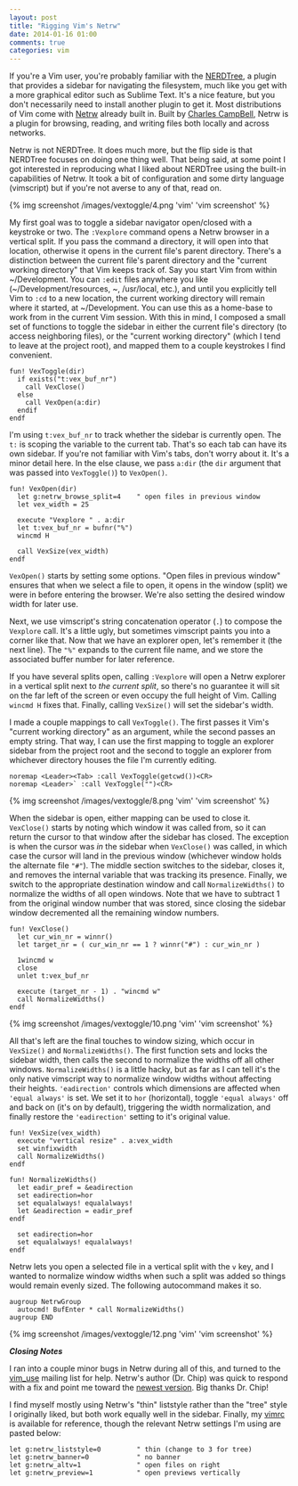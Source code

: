 ```yaml
---
layout: post
title: "Rigging Vim's Netrw"
date: 2014-01-16 01:00
comments: true
categories: vim
---
```

If you're a Vim user, you're probably familiar with the [NERDTree](http://www.vim.org/scripts/script.php?script_id=1075), a plugin that provides a sidebar for navigating the filesystem, much like you get with a more graphical editor such as Sublime Text. It's a nice feature, but you don't necessarily need to install another plugin to get it. Most distributions of Vim come with [Netrw](http://www.vim.org/scripts/script.php?script_id=1075) already built in. Built by [Charles CampBell](http://www.drchip.org/astronaut/index.html), Netrw is a plugin for browsing, reading, and writing files both locally and across networks.

Netrw is not NERDTree. It does much more, but the flip side is that NERDTree focuses on doing one thing well. That being said, at some point I got interested in reproducing what I liked about NERDTree using the built-in capabilities of Netrw. It took a bit of configuration and some dirty language (vimscript) but if you're not averse to any of that, read on.

{% img screenshot /images/vextoggle/4.png 'vim' 'vim screenshot' %}

My first goal was to toggle a sidebar navigator open/closed with a keystroke or two. The `:Vexplore` command opens a Netrw browser in a vertical split. If you pass the command a directory, it will open into that location, otherwise it opens in the current file's parent directory. There's a distinction between the current file's parent directory and the "current working directory" that Vim keeps track of. Say you start Vim from within ~/Development. You can `:edit` files anywhere you like (~/Development/resources, ~, /usr/local, etc.), and until you explicitly tell Vim to `:cd` to a new location, the current working directory will remain where it started, at ~/Development. You can use this as a home-base to work from in the current Vim session. With this in mind, I composed a small set of functions to toggle the sidebar in either the current file's directory (to access neighboring files), or the "current working directory" (which I tend to leave at the project root), and mapped them to a couple keystrokes I find convenient.

```
fun! VexToggle(dir)
  if exists("t:vex_buf_nr")
    call VexClose()
  else
    call VexOpen(a:dir)
  endif
endf
```

I'm using `t:vex_buf_nr` to track whether the sidebar is currently open. The `t:` is scoping the variable to the current tab. That's so each tab can have its own sidebar. If you're not familiar with Vim's tabs, don't worry about it. It's a minor detail here. In the else clause, we pass `a:dir` (the `dir` argument that was passed into `VexToggle()`) to `VexOpen()`.

```
fun! VexOpen(dir)
  let g:netrw_browse_split=4    " open files in previous window
  let vex_width = 25

  execute "Vexplore " . a:dir
  let t:vex_buf_nr = bufnr("%")
  wincmd H

  call VexSize(vex_width)
endf
```

`VexOpen()` starts by setting some options. "Open files in previous window" ensures that when we select a file to open, it opens in the window (split) we were in before entering the browser. We're also setting the desired window width for later use.

Next, we use vimscript's string concatenation operator (`.`) to compose the `Vexplore` call. It's a little ugly, but sometimes vimscript paints you into a corner like that. Now that we have an explorer open, let's remember it (the next line). The `"%"` expands to the current file name, and we store the associated buffer number for later reference.

If you have several splits open, calling `:Vexplore` will open a Netrw explorer in a vertical split next to *the current split*, so there's no guarantee it will sit on the far left of the screen or even occupy the full height of Vim. Calling `wincmd H` fixes that. Finally, calling `VexSize()` will set the sidebar's width.

I made a couple mappings to call `VexToggle()`. The first passes it Vim's "current working directory" as an argument, while the second passes an empty string. That way, I can use the first mapping to toggle an explorer sidebar from the project root and the second to toggle an explorer from whichever directory houses the file I'm currently editing.

```
noremap <Leader><Tab> :call VexToggle(getcwd())<CR>
noremap <Leader>` :call VexToggle("")<CR>
```

{% img screenshot /images/vextoggle/8.png 'vim' 'vim screenshot' %}

When the sidebar is open, either mapping can be used to close it. `VexClose()` starts by noting which window it was called from, so it can return the cursor to that window after the sidebar has closed. The exception is when the cursor was *in* the sidebar when `VexClose()` was called, in which case the cursor will land in the previous window (whichever window holds the alternate file `"#"`). The middle section switches to the sidebar, closes it, and removes the internal variable that was tracking its presence. Finally, we switch to the appropriate destination window and call `NormalizeWidths()` to normalize the widths of all open windows. Note that we have to subtract 1 from the original window number that was stored, since closing the sidebar window decremented all the remaining window numbers.

```
fun! VexClose()
  let cur_win_nr = winnr()
  let target_nr = ( cur_win_nr == 1 ? winnr("#") : cur_win_nr )

  1wincmd w
  close
  unlet t:vex_buf_nr

  execute (target_nr - 1) . "wincmd w"
  call NormalizeWidths()
endf
```

{% img screenshot /images/vextoggle/10.png 'vim' 'vim screenshot' %}

All that's left are the final touches to window sizing, which occur in `VexSize()` and `NormalizeWidths()`. The first function sets and locks the sidebar width, then calls the second to normalize the widths off all other windows. `NormalizeWidths()` is a little hacky, but as far as I can tell it's the only native vimscript way to normalize window widths without affecting their heights. `'eadirection'` controls which dimensions are affected when `'equal always'` is set. We set it to `hor` (horizontal), toggle `'equal always'` off and back on (it's on by default), triggering the width normalization, and finally restore the `'eadirection'` setting to it's original value.

```
fun! VexSize(vex_width)
  execute "vertical resize" . a:vex_width
  set winfixwidth
  call NormalizeWidths()
endf

fun! NormalizeWidths()
  let eadir_pref = &eadirection
  set eadirection=hor
  set equalalways! equalalways!
  let &eadirection = eadir_pref
endf

  set eadirection=hor
  set equalalways! equalalways!
endf
```

Netrw lets you open a selected file in a vertical split with the `v` key, and I wanted to normalize window widths when such a split was added so things would remain evenly sized. The following autocommand makes it so.

```
augroup NetrwGroup
  autocmd! BufEnter * call NormalizeWidths()
augroup END
```

{% img screenshot /images/vextoggle/12.png 'vim' 'vim screenshot' %}

***Closing Notes***

I ran into a couple minor bugs in Netrw during all of this, and turned to the [vim_use](https://groups.google.com/forum/#!topic/vim_use/XNOcLYsgk8Y) mailing list for help. Netrw's author (Dr. Chip) was quick to respond with a fix and point me toward the [newest version](http://www.drchip.org/astronaut/vim/index.html#NETRW). Big thanks Dr. Chip!

I find myself mostly using Netrw's "thin" liststyle rather than the "tree" style I originally liked, but both work equally well in the sidebar. Finally, my [vimrc](https://github.com/ivanbrennan/vim/blob/master/vimrc) is available for reference, though the relevant Netrw settings I'm using are pasted below:

```
let g:netrw_liststyle=0         " thin (change to 3 for tree)
let g:netrw_banner=0            " no banner
let g:netrw_altv=1              " open files on right
let g:netrw_preview=1           " open previews vertically
```
